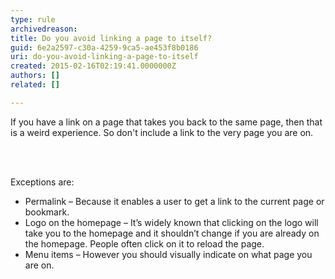 ```yaml
---
type: rule
archivedreason: 
title: Do you avoid linking a page to itself?
guid: 6e2a2597-c30a-4259-9ca5-ae453f8b0186
uri: do-you-avoid-linking-a-page-to-itself
created: 2015-02-16T02:19:41.0000000Z
authors: []
related: []

---
```



<p>If you have a link on a page that takes you back to the same page, then 
that is a weird experience. So don't include a link to the very page you
 are on.</p>
<br><excerpt class='endintro'></excerpt><br>
<p>Exceptions are&#58;</p><ul><li>Permalink – Because it enables a user to get a link to the current page or bookmark.</li><li>Logo on the homepage – It’s widely known that clicking on the logo will take you to the homepage and it shouldn’t change if you are already on the homepage. People often click on it to reload the page.</li><li>Menu items – However you should visually indicate on what page you are on. </li></ul>


